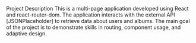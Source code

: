 Project Description
This is a multi-page application developed using React and react-router-dom. The application interacts with the external API [JSONPlaceholder] to retrieve data about users and albums. The main goal of the project is to demonstrate skills in routing, component usage, and adaptive design.
